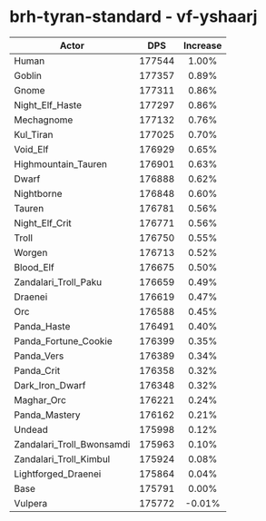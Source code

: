# brh-tyran-standard - vf-yshaarj
| Actor | DPS | Increase |
|---|:---:|:---:|
|Human|177544|1.00%|
|Goblin|177357|0.89%|
|Gnome|177311|0.86%|
|Night_Elf_Haste|177297|0.86%|
|Mechagnome|177132|0.76%|
|Kul_Tiran|177025|0.70%|
|Void_Elf|176929|0.65%|
|Highmountain_Tauren|176901|0.63%|
|Dwarf|176888|0.62%|
|Nightborne|176848|0.60%|
|Tauren|176781|0.56%|
|Night_Elf_Crit|176771|0.56%|
|Troll|176750|0.55%|
|Worgen|176713|0.52%|
|Blood_Elf|176675|0.50%|
|Zandalari_Troll_Paku|176659|0.49%|
|Draenei|176619|0.47%|
|Orc|176588|0.45%|
|Panda_Haste|176491|0.40%|
|Panda_Fortune_Cookie|176399|0.35%|
|Panda_Vers|176389|0.34%|
|Panda_Crit|176358|0.32%|
|Dark_Iron_Dwarf|176348|0.32%|
|Maghar_Orc|176221|0.24%|
|Panda_Mastery|176162|0.21%|
|Undead|175998|0.12%|
|Zandalari_Troll_Bwonsamdi|175963|0.10%|
|Zandalari_Troll_Kimbul|175924|0.08%|
|Lightforged_Draenei|175864|0.04%|
|Base|175791|0.00%|
|Vulpera|175772|-0.01%|
